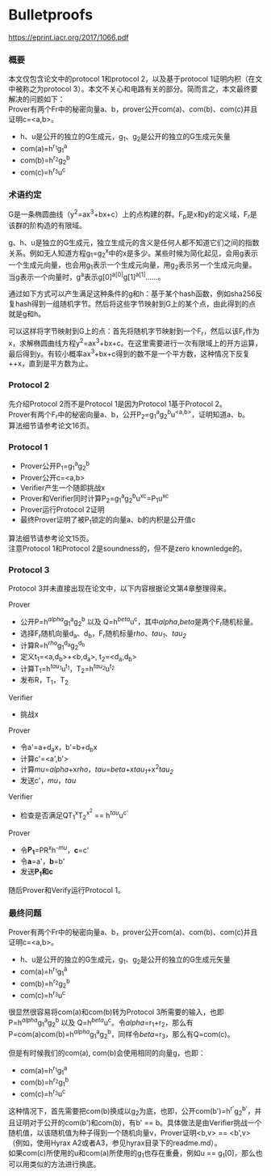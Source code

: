 # Bulletproofs

https://eprint.iacr.org/2017/1066.pdf

### 概要
本文仅包含论文中的protocol 1和protocol 2，以及基于protocol 1证明内积（在文中被称之为protocol 3）。本文不关心和电路有关的部分。简而言之，本文最终要解决的问题如下：  
Prover有两个Fr中的秘密向量a、b，prover公开com(a)、com(b)、com(c)并且证明c=<a,b>。  
- h、u是公开的独立的G生成元，g<sub>1</sub>、g<sub>2</sub>是公开的独立的G生成元矢量
- com(a)=h<sup>r<sub>1</sub></sup>g<sub>1</sub><sup>a</sup>
- com(b)=h<sup>r<sub>2</sub></sup>g<sub>2</sub><sup>b</sup>
- com(c)=h<sup>r<sub>3</sub></sup>u<sup>c</sup>  

### 术语约定
G是一条椭圆曲线（y<sup>2</sup>=ax<sup>3</sup>+bx+c）上的点构建的群。F<sub>p</sub>是x和y的定义域，F<sub>r</sub>是该群的阶构造的有限域。  

g、h、u是独立的G生成元，独立生成元的含义是任何人都不知道它们之间的指数关系。例如无人知道方程g<sub>1</sub>=g<sub>2</sub><sup>x</sup>中的x是多少。某些时候为简化起见，会用g表示一个生成元向量，也会用g<sub>1</sub>表示一个生成元向量，用g<sub>2</sub>表示另一个生成元向量。当g表示一个向量时，g<sup>a</sup>表示g[0]<sup>a[0]</sup>g[1]<sup>a[1]</sup>......。  

通过如下方式可以产生满足这种条件的g和h：基于某个hash函数，例如sha256反复hash得到一组随机字节。然后将这些字节映射到G上的某个点，由此得到的点就是g和h。  

可以这样将字节映射到G上的点：首先将随机字节映射到一个F<sub>r</sub>，然后以该F<sub>r</sub>作为x，求解椭圆曲线方程y<sup>2</sup>=ax<sup>3</sup>+bx+c。在这里需要进行一次有限域上的开方运算，最后得到y。有较小概率ax<sup>3</sup>+bx+c得到的数不是一个平方数，这种情况下反复++x，直到是平方数为止。

### Protocol 2
先介绍Protocol 2而不是Protocol 1是因为Protocol 1基于Protocol 2。  
Prover有两个F<sub>r</sub>中的秘密向量a、b，公开P<sub>2</sub>=g<sub>1</sub><sup>a</sup>g<sub>2</sub><sup>b</sup>u<sup><a,b></sup>，证明知道a、b。  
算法细节请参考论文16页。  

### Protocol 1
- Prover公开P<sub>1</sub>=g<sub>1</sub><sup>a</sup>g<sub>2</sub><sup>b</sup>
- Prover公开c=<a,b>
- Verifier产生一个随即挑战x
- Prover和Verifier同时计算P<sub>2</sub>=g<sub>1</sub><sup>a</sup>g<sub>2</sub><sup>b</sup>u<sup>xc</sup>=P<sub>1</sub>u<sup>xc</sup>
- Prover运行Protocol 2证明
- 最终Prover证明了被P<sub>1</sub>锁定的向量a、b的内积是公开值c

算法细节请参考论文15页。   
注意Protocol 1和Protocol 2是soundness的，但不是zero knownledge的。

### Protocol 3
Protocol 3并未直接出现在论文中，以下内容根据论文第4章整理得来。  

Prover  
- 公开P=h<sup>*alpha*</sup>g<sub>1</sub><sup>a</sup>g<sub>2</sub><sup>b</sup> 以及 Q=h<sup>*beta*</sup>u<sup>c</sup>，其中*alpha*,*beta*是两个F<sub>r</sub>随机标量。  
- 选择F<sub>r</sub>随机向量d<sub>a</sub>、d<sub>b</sub>，F<sub>r</sub>随机标量*rho*、*tau<sub>1</sub>*、*tau<sub>2</sub>*
- 计算R=h<sup>*rho*</sup>g<sub>1</sub><sup>d<sub>a</sub></sup>g<sub>2</sub><sup>d<sub>b</sub></sup>
- 定义t<sub>1</sub>=<a,d<sub>b</sub>>+<b,d<sub>a</sub>>, t<sub>2</sub>=<d<sub>a</sub>,d<sub>b</sub>>
- 计算T<sub>1</sub>=h<sup>*tau<sub>1</sub>*</sup>u<sup>t<sub>1</sub></sup>，T<sub>2</sub>=h<sup>*tau<sub>2</sub>*</sup>u<sup>t<sub>2</sub></sup>
- 发布R，T<sub>1</sub>，T<sub>2</sub>

Verifier
- 挑战x

Prover
- 令a'=a+d<sub>a</sub>x，b'=b+d<sub>b</sub>x
- 计算c'=<a',b'>
- 计算*mu*=*alpha*+x*rho*，*tau*=*beta*+x*tau<sub>1</sub>*+x<sup>2</sup>*tau<sub>2</sub>*
- 发送c'，*mu*，*tau*

Verifier
- 检查是否满足QT<sub>1</sub><sup>x</sup>T<sub>2</sub><sup>x<sup>2</sup></sup> == h<sup>*tau*</sup>u<sup>c'</sup>

Prover
- 令**P<sub>1</sub>**=PR<sup>x</sup>h<sup>*-mu*</sup>，**c**=c'
- 令**a**=a'，**b**=b'
- 发送**P<sub>1</sub>**和**c**

随后Prover和Verify运行Protocol 1。  

### 最终问题
Prover有两个Fr中的秘密向量a、b，prover公开com(a)、com(b)、com(c)并且证明c=<a,b>。  
- h、u是公开的独立的G生成元，g<sub>1</sub>、g<sub>2</sub>是公开的独立的G生成元矢量
- com(a)=h<sup>r<sub>1</sub></sup>g<sub>1</sub><sup>a</sup>
- com(b)=h<sup>r<sub>2</sub></sup>g<sub>2</sub><sup>b</sup>
- com(c)=h<sup>r<sub>3</sub></sup>u<sup>c</sup>  

很显然很容易将com(a)和com(b)转为Protocol 3所需要的输入，也即P=h<sup>*alpha*</sup>g<sub>1</sub><sup>a</sup>g<sub>2</sub><sup>b</sup> 以及 Q=h<sup>*beta*</sup>u<sup>c</sup>。令*alpha*=r<sub>1</sub>+r<sub>2</sub>，那么有P=com(a)com(b)=h<sup>*alpha*</sup>g<sub>1</sub><sup>a</sup>g<sub>2</sub><sup>b</sup>，同样令*beta*=r<sub>3</sub>，那么有Q=com(c)。  

但是有时候我们的com(a), com(b)会使用相同的向量g，也即：
- com(a)=h<sup>r<sub>1</sub></sup>g<sub>1</sub><sup>a</sup>
- com(b)=h<sup>r<sub>2</sub></sup>g<sub>1</sub><sup>b</sup>
- com(c)=h<sup>r<sub>3</sub></sup>u<sup>c</sup>  

这种情况下，首先需要把com(b)换成以g<sub>2</sub>为底，也即，公开com(b')=h<sup>r'</sup>g<sub>2</sub><sup>b'</sup>，并且证明对于公开的com(b')和com(b)，有b' == b。具体做法是由Verifier挑战一个随机值，以该随机值为种子得到一个随机向量v，Prover证明<b,v> == <b',v>（例如，使用Hyrax A2或者A3，参见hyrax目录下的readme.md）。  
如果com(c)所使用的u和com(a)所使用的g<sub>1</sub>也存在重叠，例如u == g<sub>1</sub>[0]，那么也可以用类似的方法进行换底。